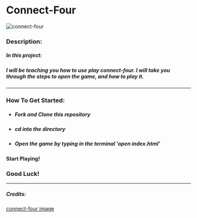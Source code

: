 # Connect-Four
![connect-four](https://upload.wikimedia.org/wikipedia/en/7/79/Connect_4_Board_and_Box.jpg)
### **Description:**
##### **In this project:**
##### I will be teaching you how to use play connect-four. I will take you through the steps to open the game, and how to play it.
***
### **How To Get Started:**
 * ##### Fork and Clone this repository
 * ##### cd into the directory
 * ##### Open the game by typing in the terminal 'open index.html'
#### **Start Playing!**
### **Good Luck!**
***
##### Credits:
[connect-four image](https://en.wikipedia.org/wiki/Connect_Four#/media/File:Connect_4_Board_and_Box.jpg)



